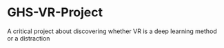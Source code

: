 # GHS-VR-Project
A critical project about discovering whether VR is a deep learning method or a distraction
